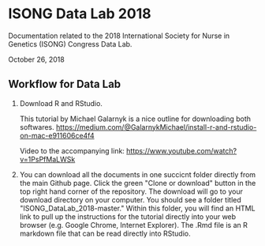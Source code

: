 # ISONG Data Lab 2018
Documentation related to the 2018 International Society for Nurse in Genetics (ISONG) Congress Data Lab.

October 26, 2018

## Workflow for Data Lab

1. Download R and RStudio.

    This tutorial by Michael Galarnyk is a nice outline for downloading both softwares.     https://medium.com/@GalarnykMichael/install-r-and-rstudio-on-mac-e911606ce4f4
    
    Video to the accompanying link: https://www.youtube.com/watch?v=1PsPfMaLWSk

2. You can download all the documents in one succicnt folder directly from the main Github page. Click the green "Clone or download" button in the top right hand corner of the repository. The download will go to your download directory on your computer. You should see a folder titled "ISONG_DataLab_2018-master." Within this folder, you will find an HTML link to pull up the instructions for the tutorial directly into your web browser (e.g. Google Chrome, Internet Explorer). The .Rmd file is an R markdown file that can be read directly into RStudio.
